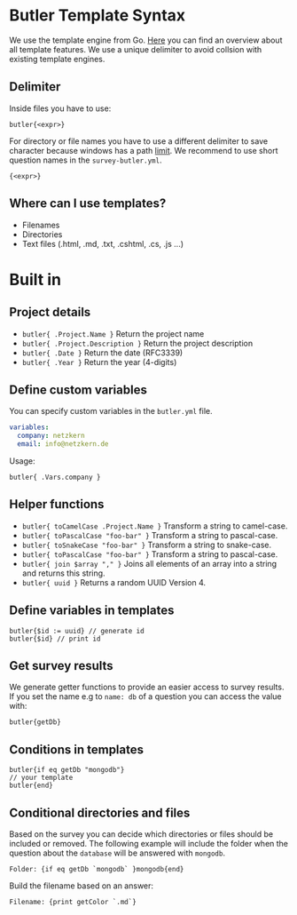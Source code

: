 # Butler Template Syntax

We use the template engine from Go. [Here](https://golang.org/pkg/text/template/) you can find an overview about all template features. We use a unique delimiter to avoid collsion with existing template engines.

## Delimiter

Inside files you have to use:
```
butler{<expr>} 
```
For directory or file names you have to use a different delimiter to save character because windows has a path [limit](https://msdn.microsoft.com/en-us/library/windows/desktop/aa365247(v=vs.85).aspx). We recommend to use short question names in the `survey-butler.yml`.
```
{<expr>} 
```


## Where can I use templates?
- Filenames
- Directories
- Text files (.html, .md, .txt, .cshtml, .cs, .js ...)

# Built in

## Project details
- `butler{ .Project.Name }` Return the project name
- `butler{ .Project.Description }` Return the project description
- `butler{ .Date }` Return the date (RFC3339)
- `butler{ .Year }` Return the year (4-digits)

## Define custom variables
You can specify custom variables in the `butler.yml` file.

```yaml
variables:
  company: netzkern
  email: info@netzkern.de
```
Usage:
```
butler{ .Vars.company }
```

## Helper functions
- `butler{ toCamelCase .Project.Name }` Transform a string to camel-case.
- `butler{ toPascalCase "foo-bar" }` Transform a string to pascal-case.
- `butler{ toSnakeCase "foo-bar" }` Transform a string to snake-case.
- `butler{ toPascalCase "foo-bar" }` Transform a string to pascal-case.
- `butler{ join $array "," }` Joins all elements of an array into a string and returns this string.
- `butler{ uuid }` Returns a random UUID Version 4.

## Define variables in templates
```
butler{$id := uuid} // generate id
butler{$id} // print id
```

## Get survey results
We generate getter functions to provide an easier access to survey results. If you set the name e.g to `name: db` of a question you can access the value with:

```
butler{getDb}
```
## Conditions in templates
```
butler{if eq getDb "mongodb"}
// your template
butler{end}
```

## Conditional directories and files
Based on the survey you can decide which directories or files should be included or removed. The following example will include the folder when the question about the `database` will be answered with `mongodb`.
```
Folder: {if eq getDb `mongodb` }mongodb{end}
```
Build the filename based on an answer:
```
Filename: {print getColor `.md`}
```

